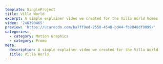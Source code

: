 ```yaml
---
template: SingleProject
title: Villa World
excerpt: A simple explainer video we created for the Villa World homes Facebook page as a header.
video: '246390465'
preview: 'https://ucarecdn.com/ba7ff9ed-2558-4548-bd44-fb9848df9099/'
categories:
  - category: Motion Graphics
  - category: Promo
meta:
  description: A simple explainer video we created for the Villa World homes Facebook page as a header.
  title: Villa World
---
```

